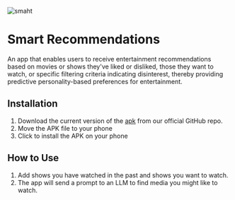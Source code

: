 
![smaht](https://github.com/Smart-Recommendations/Smart-Recommendations/assets/13189052/ec4e733c-d149-4b5b-b2c1-6490cb3ba46f)

# Smart Recommendations
An app that enables users to receive entertainment recommendations based on movies or shows they've liked or disliked, those they want to watch, or specific filtering criteria indicating disinterest, thereby providing predictive personality-based preferences for entertainment.

## Installation
1. Download the current version of the [apk](https://github.com/Smart-Recommendations/Smart-Recommendations/releases/tag/v0.0.1) from our official GitHub repo.
2. Move the APK file to your phone
3. Click to install the APK on your phone

## How to Use
1. Add shows you have watched in the past and shows you want to watch.
2. The app will send a prompt to an LLM to find media you might like to watch.
